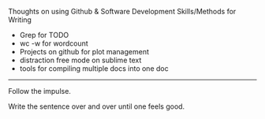 Thoughts on using Github & Software Development Skills/Methods for Writing

* Grep for TODO
* wc -w for wordcount
* Projects on github for plot management
* distraction free mode on sublime text
* tools for compiling multiple docs into one doc

---

Follow the impulse.

Write the sentence over and over until one feels good. 